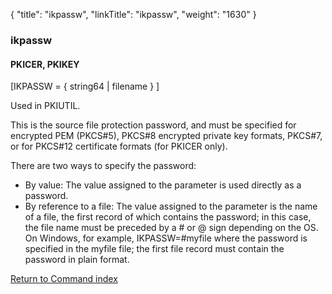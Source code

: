 {
    "title": "ikpassw",
    "linkTitle": "ikpassw",
    "weight": "1630"
}<span id="ikpassw"></span>

### ikpassw

#### PKICER, PKIKEY

\[IKPASSW = { string64 | filename } \]

Used in PKIUTIL.

This is the source file protection password, and must be
specified for encrypted PEM (PKCS#5), PKCS#8 encrypted private key formats, PKCS#7, or for PKCS#12 certificate
formats (for PKICER only).

There are two ways to specify the password:

- By
    value: The value assigned to the parameter is used directly as a password.
- By
    reference to a file: The value assigned to the parameter is the name
    of a file, the first record of which contains the password; in this case,
    the file name must be preceded
    by a # or @ sign depending on the OS. On Windows, for example, IKPASSW=#myfile
    where the password is specified in the myfile file; the first file
    record must contain the password in plain format.

[Return to Command index](../../)
